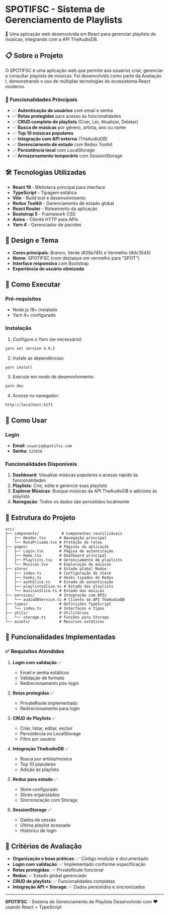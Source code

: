 # SPOTIFSC - Sistema de Gerenciamento de Playlists

🎵 Uma aplicação web desenvolvida em React para gerenciar playlists de músicas, integrando com a API TheAudioDB.

## 📋 Sobre o Projeto

O SPOTIFSC é uma aplicação web que permite aos usuários criar, gerenciar e consultar playlists de músicas. Foi desenvolvido como parte da Avaliação I, demonstrando o uso de múltiplas tecnologias do ecossistema React moderno.

### 🎯 Funcionalidades Principais

- ✅ **Autenticação de usuários** com email e senha
- ✅ **Rotas protegidas** para acesso às funcionalidades
- ✅ **CRUD completo de playlists** (Criar, Ler, Atualizar, Deletar)
- ✅ **Busca de músicas** por gênero, artista, ano ou nome
- ✅ **Top 10 músicas populares**
- ✅ **Integração com API externa** (TheAudioDB)
- ✅ **Gerenciamento de estado** com Redux Toolkit
- ✅ **Persistência local** com LocalStorage
- ✅ **Armazenamento temporário** com SessionStorage

## 🛠️ Tecnologias Utilizadas

- **React 19** - Biblioteca principal para interface
- **TypeScript** - Tipagem estática
- **Vite** - Build tool e desenvolvimento
- **Redux Toolkit** - Gerenciamento de estado global
- **React Router** - Roteamento da aplicação
- **Bootstrap 5** - Framework CSS
- **Axios** - Cliente HTTP para APIs
- **Yarn 4** - Gerenciador de pacotes

## 🎨 Design e Tema

- **Cores principais**: Branco, Verde (#28a745) e Vermelho (#dc3545)
- **Nome**: SPOTIFSC (com destaque em vermelho para "SPOT")
- **Interface responsiva** com Bootstrap
- **Experiência do usuário otimizada**

## 🚀 Como Executar

### Pré-requisitos

- Node.js 18+ instalado
- Yarn 4+ configurado

### Instalação

1. Configure o Yarn (se necessário):
```bash
yarn set version 4.9.2
```

2. Instale as dependências:
```bash
yarn install
```

3. Execute em modo de desenvolvimento:
```bash
yarn dev
```

4. Acesse no navegador:
```
http://localhost:5173
```

## 🔐 Como Usar

### Login
- **Email**: `usuario@spotifsc.com`
- **Senha**: `123456`

### Funcionalidades Disponíveis

1. **Dashboard**: Visualize músicas populares e acesso rápido às funcionalidades
2. **Playlists**: Crie, edite e gerencie suas playlists
3. **Explorar Músicas**: Busque músicas da API TheAudioDB e adicione às playlists
4. **Navegação**: Todos os dados são persistidos localmente

## 📁 Estrutura do Projeto

```
src/
├── components/          # Componentes reutilizáveis
│   ├── Header.tsx      # Navegação principal
│   └── RotaPrivada.tsx # Proteção de rotas
├── pages/              # Páginas da aplicação
│   ├── Login.tsx       # Página de autenticação
│   ├── Home.tsx        # Dashboard principal
│   ├── Playlists.tsx   # Gerenciamento de playlists
│   └── Musicas.tsx     # Exploração de músicas
├── store/              # Estado global Redux
│   ├── index.ts        # Configuração do store
│   ├── hooks.ts        # Hooks tipados do Redux
│   ├── authSlice.ts    # Estado de autenticação
│   ├── playlistsSlice.ts # Estado das playlists
│   └── musicasSlice.ts # Estado das músicas
├── services/           # Integração com APIs
│   └── audioDBService.ts # Cliente da API TheAudioDB
├── types/              # Definições TypeScript
│   └── index.ts        # Interfaces e tipos
├── utils/              # Utilitários
│   └── storage.ts      # Funções para Storage
└── assets/             # Recursos estáticos
```

## 🧪 Funcionalidades Implementadas

### ✅ Requisitos Atendidos

1. **Login com validação** ✅
   - Email e senha estáticos
   - Validação de formato
   - Redirecionamento pós-login

2. **Rotas protegidas** ✅
   - PrivateRoute implementado
   - Redirecionamento para login

3. **CRUD de Playlists** ✅
   - Criar, listar, editar, excluir
   - Persistência no LocalStorage
   - Filtro por usuário

4. **Integração TheAudioDB** ✅
   - Busca por artista/música
   - Top 10 populares
   - Adição às playlists

5. **Redux para estado** ✅
   - Store configurado
   - Slices organizados
   - Sincronização com Storage

6. **SessionStorage** ✅
   - Dados de sessão
   - Última playlist acessada
   - Histórico de login

## 🎯 Critérios de Avaliação

- **Organização e boas práticas**: ✅ Código modular e documentado
- **Login com validação**: ✅ Implementado conforme especificação
- **Rotas protegidas**: ✅ PrivateRoute funcional
- **Redux**: ✅ Estado global gerenciado
- **CRUD de playlists**: ✅ Funcionalidades completas
- **Integração API + Storage**: ✅ Dados persistidos e sincronizados

---

**SPOTIFSC** - Sistema de Gerenciamento de Playlists
Desenvolvido com ❤️ usando React + TypeScript
